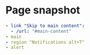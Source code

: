 # Page snapshot

```yaml
- link "Skip to main content":
  - /url: "#main-content"
- main
- region "Notifications alt+T"
- alert
```